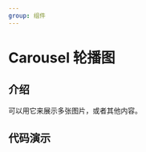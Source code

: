 ```yaml
---
group: 组件
---
```


# Carousel 轮播图

## 介绍

可以用它来展示多张图片，或者其他内容。

## 代码演示

<code src="./demos/demo0.tsx"></code>
<code src="./demos/demo1.tsx"></code>
<code src="./demos/demo2.tsx"></code>
<code src="./demos/demo3.tsx"></code>
<code src="./demos/autoplay.tsx"></code>
<code src="./demos/navigation.tsx"></code>
<code src="./demos/disableDrag.tsx"></code>
<code src="./demos/gap.tsx"></code>
<code src="./demos/fill.tsx"></code>
<code src="./demos/useRef.tsx"></code>
<code src="./demos/autoHeight.tsx"></code>

